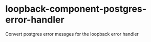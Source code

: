 # loopback-component-postgres-error-handler
Convert postgres error messges for the loopback error handler
